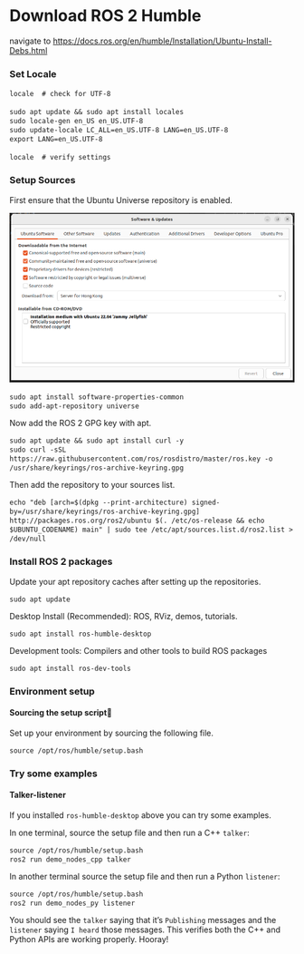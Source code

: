 # Download ROS 2 Humble

navigate to https://docs.ros.org/en/humble/Installation/Ubuntu-Install-Debs.html

### Set Locale

```
locale  # check for UTF-8

sudo apt update && sudo apt install locales
sudo locale-gen en_US en_US.UTF-8
sudo update-locale LC_ALL=en_US.UTF-8 LANG=en_US.UTF-8
export LANG=en_US.UTF-8

locale  # verify settings
```

### Setup Sources

First ensure that the Ubuntu Universe repository is enabled.

<div style="text-align: center;">
    <img src="img/image.png" alt="drawing" width="600"/>
</div>

```
sudo apt install software-properties-common
sudo add-apt-repository universe
```

Now add the ROS 2 GPG key with apt.

```
sudo apt update && sudo apt install curl -y
sudo curl -sSL https://raw.githubusercontent.com/ros/rosdistro/master/ros.key -o /usr/share/keyrings/ros-archive-keyring.gpg
```

Then add the repository to your sources list.

```
echo "deb [arch=$(dpkg --print-architecture) signed-by=/usr/share/keyrings/ros-archive-keyring.gpg] http://packages.ros.org/ros2/ubuntu $(. /etc/os-release && echo $UBUNTU_CODENAME) main" | sudo tee /etc/apt/sources.list.d/ros2.list > /dev/null
```

### Install ROS 2 packages

Update your apt repository caches after setting up the repositories.

```
sudo apt update
```

Desktop Install (Recommended): ROS, RViz, demos, tutorials.

```
sudo apt install ros-humble-desktop
```

Development tools: Compilers and other tools to build ROS packages
```
sudo apt install ros-dev-tools
```

### Environment setup

#### Sourcing the setup script
Set up your environment by sourcing the following file.
```
source /opt/ros/humble/setup.bash
```

### Try some examples

#### Talker-listener

If you installed `ros-humble-desktop` above you can try some examples.

In one terminal, source the setup file and then run a C++ `talker`:

```
source /opt/ros/humble/setup.bash
ros2 run demo_nodes_cpp talker
```

In another terminal source the setup file and then run a Python `listener`:

```
source /opt/ros/humble/setup.bash
ros2 run demo_nodes_py listener
```

You should see the `talker` saying that it’s `Publishing` messages and the `listener` saying `I heard` those messages. This verifies both the C++ and Python APIs are working properly. Hooray!
